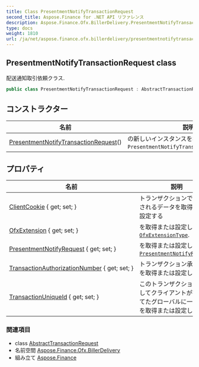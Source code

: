 ```yaml
---
title: Class PresentmentNotifyTransactionRequest
second_title: Aspose.Finance for .NET API リファレンス
description: Aspose.Finance.Ofx.BillerDelivery.PresentmentNotifyTransactionRequest クラス. 配送通知取引依頼クラス.
type: docs
weight: 1810
url: /ja/net/aspose.finance.ofx.billerdelivery/presentmentnotifytransactionrequest/
---
```

## PresentmentNotifyTransactionRequest class

配送通知取引依頼クラス.

```csharp
public class PresentmentNotifyTransactionRequest : AbstractTransactionRequest
```

## コンストラクター

| 名前 | 説明 |
| --- | --- |
| [PresentmentNotifyTransactionRequest](presentmentnotifytransactionrequest/)() | の新しいインスタンスを初期化します`PresentmentNotifyTransactionRequest`class. |

## プロパティ

| 名前 | 説明 |
| --- | --- |
| [ClientCookie](../../aspose.finance.ofx/abstracttransactionrequest/clientcookie/) { get; set; } | トランザクションでエコーされるデータを取得または設定する |
| [OfxExtension](../../aspose.finance.ofx.billerdelivery/presentmentnotifytransactionrequest/ofxextension/) { get; set; } | を取得または設定します[`OfxExtensionType`](../../aspose.finance.ofx/ofxextensiontype/). |
| [PresentmentNotifyRequest](../../aspose.finance.ofx.billerdelivery/presentmentnotifytransactionrequest/presentmentnotifyrequest/) { get; set; } | を取得または設定します[`PresentmentNotifyRequest`](./presentmentnotifyrequest/). |
| [TransactionAuthorizationNumber](../../aspose.finance.ofx/abstracttransactionrequest/transactionauthorizationnumber/) { get; set; } | トランザクション承認番号を取得または設定します。 |
| [TransactionUniqueId](../../aspose.finance.ofx/abstracttransactionrequest/transactionuniqueid/) { get; set; } | このトランザクションに対してクライアントが割り当てたグローバルに一意の ID を取得または設定します |

### 関連項目

* class [AbstractTransactionRequest](../../aspose.finance.ofx/abstracttransactionrequest/)
* 名前空間 [Aspose.Finance.Ofx.BillerDelivery](../../aspose.finance.ofx.billerdelivery/)
* 組み立て [Aspose.Finance](../../)


